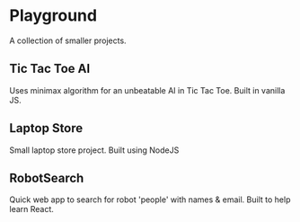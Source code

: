 # Playground
A collection of smaller projects.

## Tic Tac Toe AI
Uses minimax algorithm for an unbeatable AI in Tic Tac Toe. Built in vanilla JS.

## Laptop Store 
Small laptop store project. Built using NodeJS

## RobotSearch
Quick web app to search for robot 'people' with names & email. Built to help learn React.
